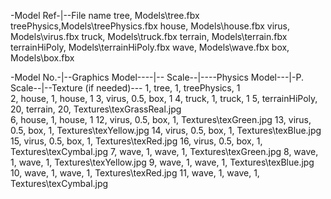 ﻿-Model Ref-|--File name
tree,		Models\tree.fbx
treePhysics,Models\treePhysics.fbx
house,		Models\house.fbx
virus,		Models\virus.fbx
truck,		Models\truck.fbx
terrain,	Models\terrain.fbx
terrainHiPoly,	Models\terrainHiPoly.fbx
wave,		Models\wave.fbx
box,		Models\box.fbx


-Model No.-|--Graphics Model----|-- Scale--|----Physics Model---|-P. Scale--|--Texture (if needed)---
1,			tree,					1,		treePhysics,			1		
2,			house,					1,		house,					1
3,			virus,					0.5,	box,					1
4,			truck,					1,		truck,					1
5,			terrainHiPoly,			20,		terrain,			20,		Textures\texGrassReal.jpg	
6,			house,					1,		house,					1
12,			virus,					0.5,	box,					1,		Textures\texGreen.jpg
13,			virus,					0.5,	box,					1,		Textures\texYellow.jpg
14,			virus,					0.5,	box,					1,		Textures\texBlue.jpg
15,			virus,					0.5,	box,					1,		Textures\texRed.jpg
16,			virus,					0.5,	box,					1,		Textures\texCymbal.jpg
7,			wave,					1,		wave,					1,		Textures\texGreen.jpg
8,			wave,					1,		wave,					1,		Textures\texYellow.jpg
9,			wave,					1,		wave,					1,		Textures\texBlue.jpg
10,			wave,					1,		wave,					1,		Textures\texRed.jpg
11,			wave,					1,		wave,					1,		Textures\texCymbal.jpg